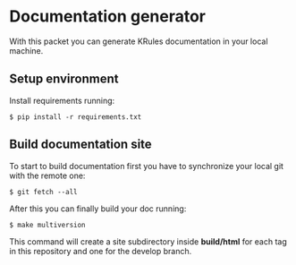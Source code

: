 # Documentation generator

With this packet you can generate KRules documentation in your local machine.

## Setup environment

Install requirements running:

```
$ pip install -r requirements.txt
```

## Build documentation site

To start to build documentation first you have to synchronize your local git with the remote one:

```
$ git fetch --all
```

After this you can finally build your doc running:

```
$ make multiversion
```

This command will create a site subdirectory inside **build/html** for each tag in this repository
and one for the develop branch.
